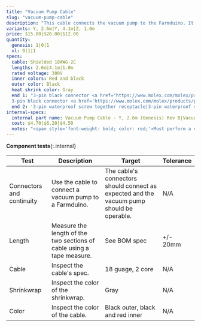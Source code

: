 ```yaml
---
title: "Vacuum Pump Cable"
slug: "vacuum-pump-cable"
description: "This cable connects the vacuum pump to the Farmduino. It comes in two pieces, a Y-axis section labelled Y and a Z-axis section labelled Z that connect with a 90-degree screw-together waterproof connection at the cross-slide."
variants: Y, 2.6m|Y, 4.1m|Z, 1.0m
price: $15.00|$20.00|$12.00
quantity:
  genesis: 1|0|1
  xl: 0|1|1
specs:
  cable: Shielded 18AWG-2C
  lengths: 2.6m|4.1m|1.0m
  rated voltage: 300V
  inner colors: Red and black
  outer color: Black
  heat shrink color: Gray
  end 1: "3-pin black connector <a href='https://www.molex.com/molex/products/part-detail/crimp_housings/2004561213'>Molex Part 2004561213</a>|
  3-pin black connector <a href='https://www.molex.com/molex/products/part-detail/crimp_housings/2004561213'>Molex Part 2004561213</a>|3-pin waterproof screw together 90 degree plug"
  end 2: '3-pin waterproof screw together receptacle|3-pin waterproof screw together receptacle|Three 3/16" insulated quick-connect terminals'
internal-specs:
  internal part name: Vacuum Pump Cable - Y, 2.6m (Genesis) Rev B|Vacuum Pump Cable - Y, 4.1m (Genesis XL) Rev B|Vacuum Pump Cable - Z, 1.0m Rev B
  cost: $4.70|$6.20|$4.50
  notes: "<span style='font-weight: bold; color: red;'>Must perform a continuity check at factory</span>"
---
```


**Component tests**{:.internal}

|Test         |Description  |Target       |Tolerance    |
|-------------|-------------|-------------|-------------|
|Connectors and continuity|Use the cable to connect a vacuum pump to a Farmduino.|The cable's connectors should connect as expected and the vacuum pump should be operable.|N/A
|Length       |Measure the length of the two sections of cable using a tape measure.|See BOM spec|+/- 20mm
|Cable        |Inspect the cable's spec.|18 guage, 2 core|N/A
|Shrinkwrap   |Inspect the color of the shrinkwrap.|Gray|N/A
|Color        |Inspect the color of the cable.|Black outer, black and red inner|N/A

